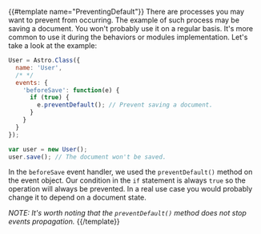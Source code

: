 {{#template name="PreventingDefault"}}
There are processes you may want to prevent from occurring. The example of such process may be saving a document. You won't probably use it on a regular basis. It's more common to use it during the behaviors or modules implementation. Let's take a look at the example:

```js
User = Astro.Class({
  name: 'User',
  /* */
  events: {
    'beforeSave': function(e) {
      if (true) {
        e.preventDefault(); // Prevent saving a document.
      }
    }
  }
});

var user = new User();
user.save(); // The document won't be saved.
```

In the `beforeSave` event handler, we used the `preventDefault()` method on the event object. Our condition in the `if` statement is always `true` so the operation will always be prevented. In a real use case you would probably change it to depend on a document state.

*NOTE: It's worth noting that the `preventDefault()` method does not stop events propagation.*
{{/template}}
